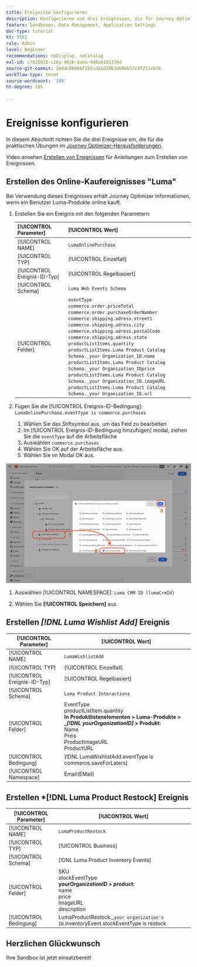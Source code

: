```yaml
---
title: Ereignisse konfigurieren
description: Konfigurieren von drei Ereignissen, die für Journey Optimizer-Herausforderungen erforderlich sind
feature: Sandboxes, Data Management, Application Settings
doc-type: tutorial
kt: 9382
role: Admin
level: Beginner
recommendations: noDisplay, noCatalog
exl-id: c7826818-c28a-493b-8aba-9d8a8102336d
source-git-commit: 2bddc86066f265cda1d2063db8eb37c9f211eb76
workflow-type: tm+mt
source-wordcount: '195'
ht-degree: 10%

---
```


# Ereignisse konfigurieren

In diesem Abschnitt richten Sie die drei Ereignisse ein, die für die praktischen Übungen im [Journey Optimizer-Herausforderungen](/help/challenges/introduction-and-prerequisites.md).

Video ansehen [Erstellen von Ereignissen](/help/set-up-journeys/create-events.md) für Anleitungen zum Erstellen von Ereignissen.

## Erstellen des Online-Kaufereignisses &quot;Luma&quot;

Bei Verwendung dieses Ereignisses erhält Journey Optimizer Informationen, wenn ein Benutzer Luma-Produkte online kauft.

1. Erstellen Sie ein Ereignis mit den folgenden Parametern:

   | [!UICONTROL Parameter] | [!UICONTROL Wert] |
   |-------------|-----------|
   | [!UICONTROL NAME] | `LumaOnlinePurchase` |
   | [!UICONTROL TYP] | [!UICONTROL Einzelfall] |
   | [!UICONTROL Ereignis-ID-Typ] | [!UICONTROL Regelbasiert] |
   | [!UICONTROL Schema] | `Luma Web Events Schema` |
   | [!UICONTROL Felder] | `eventType` <br>`commerce.order.priceTotal`<br>`commerce.order.purchaseOrderNumber`<br>`commerce.shipping.adress.street1`<br>`commerce.shipping.adress.city`<br>`commerce.shipping.adress.postalCode`<br>`commerce.shipping.adress.state`<br>`productListItems.quantity`<br>`productListItems.Luma Product Catalog Schema._your Organization_ID.name`<br>`productListItems.Luma Product Catalog Schema._your Organization_IDprice`<br>`productListItems.Luma Product Catalog Schema._your Organization_ID.imageURL`<br>`productListItems.Luma Product Catalog Schema._your Organization_ID.url` |

2. Fügen Sie die [!UICONTROL Ereignis-ID-Bedingung]: `LumaOnlinePurchase.eventType is commerce.purchases`

   1. Wählen Sie das Stiftsymbol aus, um das Feld zu bearbeiten
   2. Im [!UICONTROL Ereignis-ID-Bedingung hinzufügen] modal, ziehen Sie die `eventType` auf die Arbeitsfläche
   3. Auswählen `commerce.purchases`
   4. Wählen Sie OK auf der Arbeitsfläche aus.
   5. Wählen Sie im Modal OK aus.

![Ereignisbedingung hinzufügen](/help/tutorial-configure-a-training-sandbox/assets/Event-lumaOnlinePurchase-condition-1.png)

1. Auswählen [!UICONTROL NAMESPACE]: `Luma CRM ID (lumaCrmId)`

2. Wählen Sie **[!UICONTROL Speichern]** aus.

## Erstellen *[!DNL Luma Wishlist Add]* Ereignis

| [!UICONTROL Parameter] | [!UICONTROL Wert] |
|-------------|-----------|
| [!UICONTROL NAME] | `LumaWishlistAdd` |
| [!UICONTROL TYP] | [!UICONTROL Einzelfall] |
| [!UICONTROL Ereignis-ID-Typ] | [!UICONTROL Regelbasiert] |
| [!UICONTROL Schema] | `Luma Product Interactions` |
| [!UICONTROL Felder] | EventType<br>productListItem.quantity<br><b>In Produktlistenelementen > Luma-Produkte > _*[!DNL yourOrganizationID]* > Produkt:</b> <br>Name<br>Preis<br> ProductImageURL<br>ProductURL |
| [!UICONTROL Bedingung] | [!DNL LumaWishlistAdd.eventType is commerce.saveForLaters] |
| [!UICONTROL Namespace] | Email(EMail) |

## Erstellen *[!DNL Luma Product Restock] Ereignis

| [!UICONTROL Parameter] | [!UICONTROL Wert] |
|-------------|-----------|
| [!UICONTROL NAME] | `LumaProductRestock` |
| [!UICONTROL TYP] | [!UICONTROL Business] |
| [!UICONTROL Schema] | [!DNL Luma Product Inventory Events] |
| [!UICONTROL Felder] | SKU <br> stockEventType<br><b> yourOrganizationID > product:</b> <br>name<br>price<br> ImageURL<br>description |
| [!UICONTROL Bedingung] | LumaProductRestock._`your organization's ID`.inventoryEvent.stockEventType is restock |

## Herzlichen Glückwunsch

Ihre Sandbox ist jetzt einsatzbereit!
